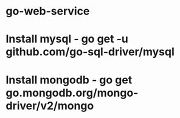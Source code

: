 # go-web-service


# Install mysql - go get -u github.com/go-sql-driver/mysql
# Install mongodb - go get go.mongodb.org/mongo-driver/v2/mongo


